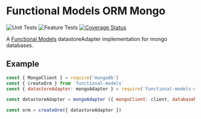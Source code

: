 # Functional Models ORM Mongo

![Unit Tests](https://github.com/monolithst/functional-models-orm-mongo/actions/workflows/ut.yml/badge.svg?branch=master)
![Feature Tests](https://github.com/monolithst/functional-models-orm-mongo/actions/workflows/feature.yml/badge.svg?branch=master)
[![Coverage Status](https://coveralls.io/repos/github/monolithst/functional-models-orm-mongo/badge.svg?branch=master)](https://coveralls.io/github/monolithst/functional-models-orm-mongo?branch=master)

A [Functional Models](https://monolithst.github.io/functional-models/) datastoreAdapter implementation for mongo databases.

## Example

```javascript
const { MongoClient } = require('mongodb')
const { createOrm } from 'functional-models'
const { datastoreAdapter: mongoAdapter } = require('functional-models-orm-mongo')

const datastoreAdapter = mongoAdapter ({ mongoClient: client, databaseName: 'your-database-name' })

const orm = createOrm({ datastoreAdapter })

```
